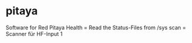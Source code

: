 # pitaya
Software for Red Pitaya
Health = Read the Status-Files from /sys
scan   = Scanner für HF-Input 1
